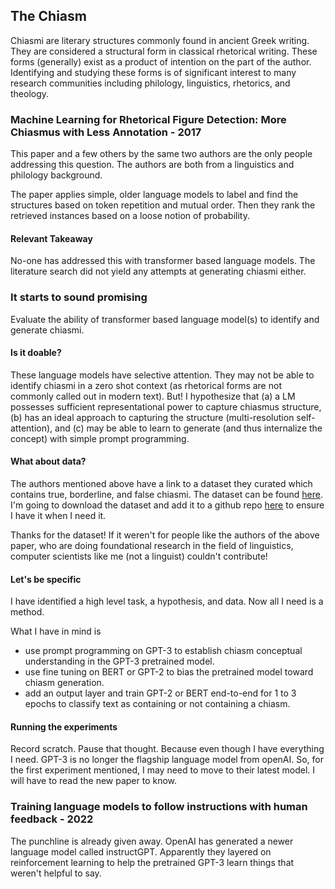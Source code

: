 ## The Chiasm 

Chiasmi are literary structures commonly found in ancient Greek writing. They are considered a structural form in classical rhetorical writing. These forms (generally) exist as a product of intention on the part of the author. Identifying and studying these forms is of significant interest to many research communities including philology, linguistics, rhetorics, and theology. 

### Machine Learning for Rhetorical Figure Detection: More Chiasmus with Less Annotation - 2017

This paper and a few others by the same two authors are the only people addressing this question. The authors are both from a linguistics and philology background. 

The paper applies simple, older language models to label and find the structures based on token repetition and mutual order. Then they rank the retrieved instances based on a loose notion of probability. 

#### Relevant Takeaway

No-one has addressed this with transformer based language models. The literature search did not yield any attempts at generating chiasmi either. 


### It starts to sound promising

Evaluate the ability of transformer based language model(s) to identify and generate chiasmi. 

#### Is it doable?

These language models have selective attention. They may not be able to identify chiasmi in a zero shot context (as rhetorical forms are not commonly called out in modern text). But! I hypothesize that (a) a LM possesses sufficient representational power to capture chiasmus structure, (b) has an ideal approach to capturing the structure (multi-resolution self-attention), and (c) may be able to learn to generate (and thus internalize the concept) with simple prompt programming. 

#### What about data?

The authors mentioned above have a link to a dataset they curated which contains true, borderline, and false chiasmi. The dataset can be found [here](http://stp.lingfil.uu.se/~marie/chiasme.htm). I'm going to download the dataset and add it to a github repo [here](https://github.com/JesseTNRoberts/ChiasmNLP/tree/main/Data) to ensure I have it when I need it. 

Thanks for the dataset! If it weren't for people like the authors of the above paper, who are doing foundational research in the field of linguistics, computer scientists like me (not a linguist) couldn't contribute!

#### Let's be specific 

I have identified a high level task, a hypothesis, and data. Now all I need is a method. 

What I have in mind is
- use prompt programming on GPT-3 to establish chiasm conceptual understanding in the GPT-3 pretrained model.
- use fine tuning on BERT or GPT-2 to bias the pretrained model toward chiasm generation.
- add an output layer and train GPT-2 or BERT end-to-end for 1 to 3 epochs to classify text as containing or not containing a chiasm.

#### Running the experiments

Record scratch. Pause that thought. Because even though I have everything I need. GPT-3 is no longer the flagship language model from openAI. So, for the first experiment mentioned, I may need to move to their latest model. I will have to read the new paper to know.


### Training language models to follow instructions with human feedback - 2022

The punchline is already given away. OpenAI has generated a newer language model called instructGPT. Apparently they layered on reinforcement learning to help the pretrained GPT-3 learn things that weren't helpful to say.





